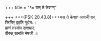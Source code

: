 +++
title = "१० यस् ते केशाम्"

+++
+++(PSK 20.43.8)+++यस् ते केशाꣳ अवाचीनान्  
क्रिमिर् वृहति मूर्धतः ।  
प्राणं तस्योप दाशयाद्  
वीरुत् खनति भेषजी ॥